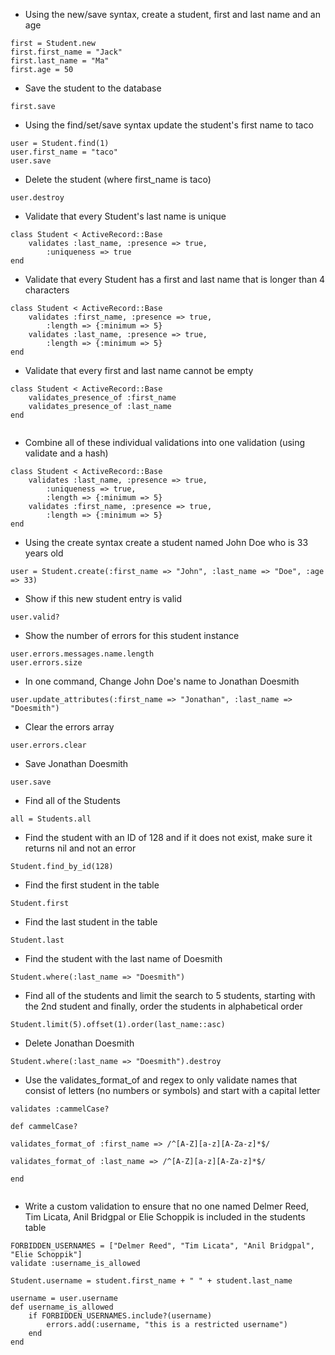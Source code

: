 
* Using the new/save syntax, create a student, first and last name and an age

```
first = Student.new
first.first_name = "Jack"
first.last_name = "Ma"
first.age = 50
```

* Save the student to the database

```    
first.save
``` 
    
* Using the find/set/save syntax update the student's first name to taco

```
user = Student.find(1)
user.first_name = "taco"
user.save
```

* Delete the student (where first_name is taco)

```
user.destroy
```
 
* Validate that every Student's last name is unique

```
class Student < ActiveRecord::Base
	validates :last_name, :presence => true, 
		:uniqueness => true
end
```

* Validate that every Student has a first and last name that is longer than 4 characters

```
class Student < ActiveRecord::Base
	validates :first_name, :presence => true, 
		:length => {:minimum => 5}
	validates :last_name, :presence => true, 
		:length => {:minimum => 5}
end		
```

* Validate that every first and last name cannot be empty
  
```
class Student < ActiveRecord::Base
	validates_presence_of :first_name
	validates_presence_of :last_name
end
		
```

  
* Combine all of these individual validations into one validation (using validate and a hash)

```
class Student < ActiveRecord::Base
	validates :last_name, :presence => true,
		:uniqueness => true,
		:length => {:minimum => 5}
	validates :first_name, :presence => true,
		:length => {:minimum => 5}		
end

```

* Using the create syntax create a student named John Doe who is 33 years old


```
user = Student.create(:first_name => "John", :last_name => "Doe", :age => 33)
```

*    Show if this new student entry is valid

```
user.valid?

```

*    Show the number of errors for this student instance


```
user.errors.messages.name.length
user.errors.size

```

*    In one command, Change John Doe's name to Jonathan Doesmith


```
user.update_attributes(:first_name => "Jonathan", :last_name => "Doesmith")

```

*    Clear the errors array


```
user.errors.clear

```

*    Save Jonathan Doesmith


```
user.save

```

*    Find all of the Students


```
all = Students.all

```

*    Find the student with an ID of 128 and if it does not exist, make sure it returns nil and not an error


```
Student.find_by_id(128)

```

*    Find the first student in the table


```
Student.first
```

 *   Find the last student in the table


```
Student.last
```

 *  Find the student with the last name of Doesmith


```
Student.where(:last_name => "Doesmith")
```

  *  Find all of the students and limit the search to 5 students, starting with the 2nd student and finally, order the students in alphabetical order


```
Student.limit(5).offset(1).order(last_name::asc)

```

   * Delete Jonathan Doesmith


```
Student.where(:last_name => "Doesmith").destroy

```


*    Use the validates_format_of and regex to only validate names that consist of letters (no numbers or symbols) and start with a capital letter

```
validates :cammelCase? 

def cammelCase?

validates_format_of :first_name => /^[A-Z][a-z][A-Za-z]*$/

validates_format_of :last_name => /^[A-Z][a-z][A-Za-z]*$/

end


```

*    Write a custom validation to ensure that no one named Delmer Reed, Tim Licata, Anil Bridgpal or Elie Schoppik is included in the students table

```
FORBIDDEN_USERNAMES = ["Delmer Reed", "Tim Licata", "Anil Bridgpal", "Elie Schoppik"]
validate :username_is_allowed

Student.username = student.first_name + " " + student.last_name

username = user.username
def username_is_allowed
    if FORBIDDEN_USERNAMES.include?(username)
        errors.add(:username, "this is a restricted username")
    end
end
```